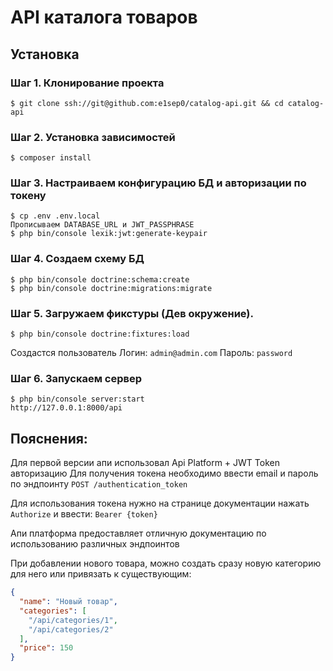 # API каталога товаров

## Установка

### Шаг 1. Клонирование проекта

```
$ git clone ssh://git@github.com:e1sep0/catalog-api.git && cd catalog-api
```

### Шаг 2. Установка зависимостей

```
$ composer install
```

### Шаг 3. Настраиваем конфигурацию БД и авторизации по токену

```
$ cp .env .env.local
Прописываем DATABASE_URL и JWT_PASSPHRASE
$ php bin/console lexik:jwt:generate-keypair
```

### Шаг 4. Создаем схему БД

```
$ php bin/console doctrine:schema:create
$ php bin/console doctrine:migrations:migrate
```

### Шаг 5. Загружаем фикстуры (Дев окружение).

```
$ php bin/console doctrine:fixtures:load
```
Создастся пользователь Логин: `admin@admin.com`  Пароль: `password`


### Шаг 6. Запускаем сервер

```
$ php bin/console server:start
http://127.0.0.1:8000/api
```

## Пояснения:

Для первой версии апи использовал Api Platform + JWT Token авторизацию
Для получения токена необходимо ввести email и пароль по эндпоинту `POST /authentication_token`

Для использования токена нужно на странице документации нажать `Authorize` и ввести:
`Bearer {token}`

Апи платформа предоставляет отличную документацию по использованию различных эндпоинтов

При добавлении нового товара, можно создать сразу новую категорию для него или привязать к существующим:
```json
{
  "name": "Новый товар",
  "categories": [
    "/api/categories/1",
    "/api/categories/2"
  ],
  "price": 150
}
```

